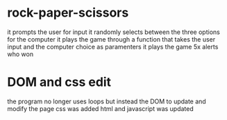 # rock-paper-scissors
it prompts the user for  input
it randomly selects between the three options for the computer
it plays the game through a function that takes the user input and the computer choice as paramenters
it plays the game 5x
alerts who won

# DOM and css edit 
the program no longer uses loops but instead the DOM to update and modify the page
css was added 
html and javascript was updated